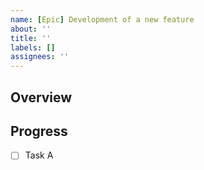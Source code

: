 ```yaml
---
name: [Epic] Development of a new feature
about: ''
title: ''
labels: []
assignees: ''
---
```


## Overview

## Progress

- [ ] Task A
